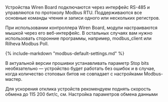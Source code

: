 Устройства Wiren Board подключаются через интерфейс RS-485 и управляются по протоколу Modbus RTU. Поддерживаются все основные команды чтения и записи одного или нескольких регистров.

При использовании контроллера Wiren Board, модули настраиваются мышкой через его веб-интерфейс. В остальных случаях вам нужно использовать сторонние программы, например, modbus_client или Rilheva Modbus Poll.

{%
   include-markdown "modbus-default-settings.md"
%}

В актуальной версии прошивки устанавливать параметр Stop bits необязательно — устройство будет работать без ошибок и в случае, когда количество стоповых битов не совпадает с настройками Modbus-мастер.

Для ускорения отклика устройств рекомендуем поднять скорость обмена до 115 200 бит/с, см. Настройка параметров обмена данными
